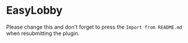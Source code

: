 # EasyLobby

Please change this and don't forget to press the `Import from README.md` when resubmitting the plugin.